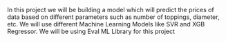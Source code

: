 In this project we will be building a model which will predict the prices of data based on different parameters such as number of toppings, diameter, etc. We will use different Machine Learning Models like SVR and XGB Regressor. We will be using Eval ML Library for this project
